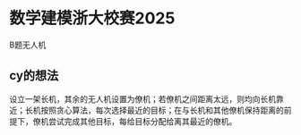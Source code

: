 # 数学建模浙大校赛2025
B题无人机

## cy的想法
设立一架长机，其余的无人机设置为僚机；若僚机之间距离太远，则均向长机靠近；长机按照贪心算法，每次选择最近的目标；在与长机和其他僚机保持距离的前提下，僚机尝试完成其他目标，每给目标分配给离其最近的僚机。

